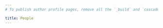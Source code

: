 ```yaml
---
# To publish author profile pages, remove all the `_build` and `cascade` settings below.

title: People
---
```


